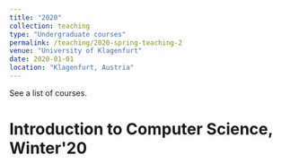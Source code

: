 ```yaml
---
title: "2020"
collection: teaching
type: "Undergraduate courses"
permalink: /teaching/2020-spring-teaching-2
venue: "University of Klagenfurt"
date: 2020-01-01
location: "Klagenfurt, Austria"
---
```


See a list of courses.

Introduction to Computer Science, Winter'20
======
